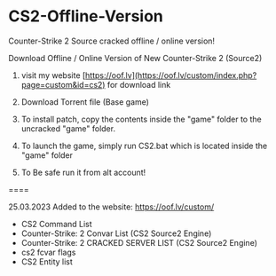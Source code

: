 # CS2-Offline-Version
Counter-Strike 2 Source cracked offline / online version!



Download Offline / Online Version of New Counter-Strike 2 (Source2) 

1. visit my website [https://oof.lv](https://oof.lv/custom/index.php?page=custom&id=cs2) for download link

2. Download Torrent file (Base game)

3. To install patch, copy the contents inside the "game" folder to the uncracked "game" folder.

4. To launch the game, simply run CS2.bat which is located inside the "game" folder

5. To Be safe run it from alt account!


====

25.03.2023
Added to the website: https://oof.lv/custom/

- CS2 Command List
- Counter-Strike: 2 Convar List (CS2 Source2 Engine)
- Counter-Strike: 2 CRACKED SERVER LIST (CS2 Source2 Engine)
- cs2 fcvar flags
- CS2 Entity list
